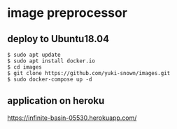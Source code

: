 # image preprocessor

##  deploy to Ubuntu18.04
```
$ sudo apt update
$ sudo apt install docker.io
$ cd images
$ git clone https://github.com/yuki-snown/images.git
$ sudo docker-compose up -d
```

## application on heroku

https://infinite-basin-05530.herokuapp.com/

